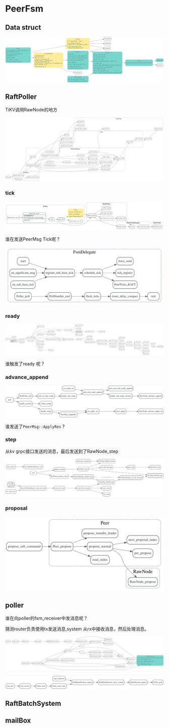 # PeerFsm

<!-- toc -->

## Data struct

![](./dot/tikv-peerfsm-datastruct.svg)

## RaftPoller


TiKV调用RawNode的地方

![](./dot/tikv-call-raft-rs.svg)

### tick

![](./dot/tikv-rawnode-tick.svg)

谁在发送PeerMsg Tick呢？

![](./dot/tikv-schedule-tick.svg)

### ready

![](./dot/tikv-rawnode-ready.svg)

谁触发了ready 呢？

### advance_append

![](./dot/tikv-rawnode-advance-append.svg)

谁发送了`PeerMsg::ApplyRes` ?

### step

从kv grpc接口发送的消息，最后发送到了RawNode_step

![](./dot/tikv-rawnode-step.svg)

### proposal

![](./dot/tikv-rawnode-proposal.svg)

## poller

谁在向poller的fsm_receiver中发消息呢？

猜测router负责使用tx发送消息,system 从rx中接收消息，然后处理消息。

![](./dot/poller-fsm-receiver.svg)

![](./dot/tikv-poll.svg)

## RaftBatchSystem

## mailBox
